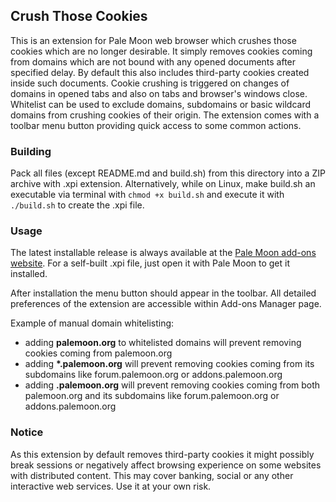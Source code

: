 ## Crush Those Cookies
This is an extension for Pale Moon web browser which crushes those cookies which are no longer desirable. It simply removes cookies coming from domains which are not bound with any opened documents after specified delay. By default this also includes third-party cookies created inside such documents. Cookie crushing is triggered on changes of domains in opened tabs and also on tabs and browser's windows close. Whitelist can be used to exclude domains, subdomains or basic wildcard domains from crushing cookies of their origin. The extension comes with a toolbar menu button providing quick access to some common actions.

### Building
Pack all files (except README.md and build.sh) from this directory into a ZIP archive with .xpi extension. Alternatively, while on Linux, make build.sh an executable via terminal with `chmod +x build.sh` and execute it with `./build.sh` to create the .xpi file.

### Usage
The latest installable release is always available at the [Pale Moon add-ons website](https://addons.palemoon.org/extensions/privacy-and-security/crush-those-cookies/). For a self-built .xpi file, just open it with Pale Moon to get it installed.

After installation the menu button should appear in the toolbar. All detailed preferences of the extension are accessible within Add-ons Manager page.

Example of manual domain whitelisting:
- adding __palemoon.&#8203;org__ to whitelisted domains will prevent removing cookies coming from palemoon.org
- adding __*.palemoon.org__ will prevent removing cookies coming from its subdomains like forum.palemoon.org or addons.palemoon.org
- adding __.palemoon.org__ will prevent removing cookies coming from both palemoon.org and its subdomains like forum.palemoon.org or addons.palemoon.org

### Notice
As this extension by default removes third-party cookies it might possibly break sessions or negatively affect browsing experience on some websites with distributed content. This may cover banking, social or any other interactive web services. Use it at your own risk.